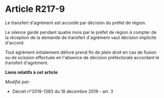 # Article R217-9

Le transfert d'agrément est accordé par décision du préfet de région.

Le silence gardé pendant quatre mois par le préfet de région à compter de la réception de la demande de transfert d'agrément
vaut décision implicite d'accord.

Tout agrément initialement délivré prend fin de plein droit en cas de fusion ou de scission effectuée en l'absence de
décision préfectorale accordant le transfert d'agrément.

**Liens relatifs à cet article**

_Modifié par_:

  - Décret n°2019-1383 du 18 décembre 2019 - art. 3
